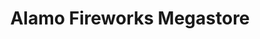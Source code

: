 ---
title: "Alamo Fireworks Megastore"
url: /boerne/alamo-fireworks-megastore/
shop: Pyrotechnik
---